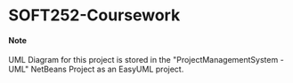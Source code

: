 # SOFT252-Coursework

#### Note
UML Diagram for this project is stored in the "ProjectManagementSystem - UML" NetBeans Project as an EasyUML project.
